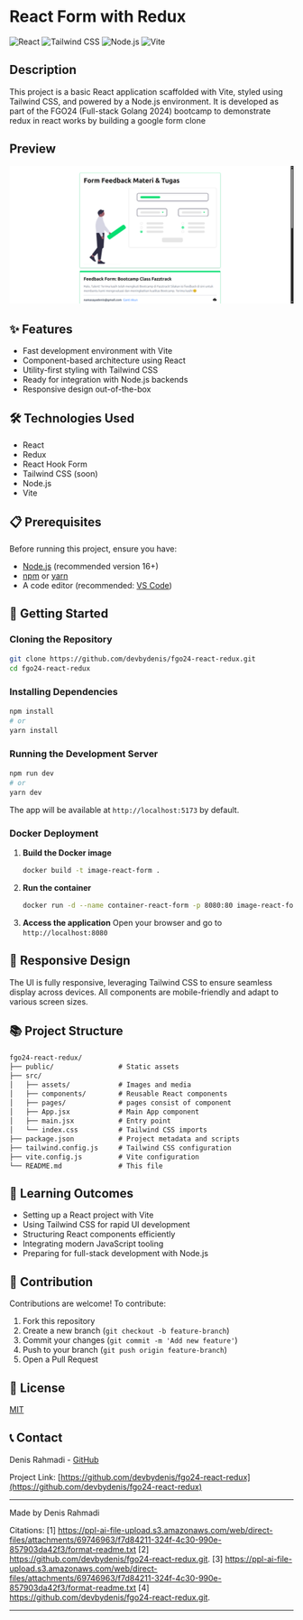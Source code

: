 # React Form with Redux

![React](https://img.shields.io/badge/React-20232A?style=for-the-badge&logo=react&logoColor=61DAFB)
![Tailwind CSS](https://img.shields.io/badge/Tailwind_CSS-38B2AC?style=for-the-badge&logo=tailwind-css&logoColor=white)
![Node.js](https://img.shields.io/badge/Node.js-43853D?style=for-the-badge&logo=node.js&logoColor=white)
![Vite](https://img.shields.io/badge/Vite-646CFF?style=for-the-badge&logo=vite&logoColor=white)

## Description

This project is a basic React application scaffolded with Vite, styled using Tailwind CSS, and powered by a Node.js environment. It is developed as part of the FGO24 (Full-stack Golang 2024) bootcamp to demonstrate redux in react works by building a google form clone

## Preview

![Preview](preview.png)

## ✨ Features

- Fast development environment with Vite
- Component-based architecture using React
- Utility-first styling with Tailwind CSS
- Ready for integration with Node.js backends
- Responsive design out-of-the-box

## 🛠️ Technologies Used

- React
- Redux
- React Hook Form 
- Tailwind CSS (soon)
- Node.js
- Vite

## 📋 Prerequisites

Before running this project, ensure you have:

- [Node.js](https://nodejs.org/) (recommended version 16+)
- [npm](https://www.npmjs.com/) or [yarn](https://yarnpkg.com/)
- A code editor (recommended: [VS Code](https://code.visualstudio.com/))

## 🚀 Getting Started

### Cloning the Repository

```bash
git clone https://github.com/devbydenis/fgo24-react-redux.git
cd fgo24-react-redux
```

### Installing Dependencies

```bash
npm install
# or
yarn install
```

### Running the Development Server

```bash
npm run dev
# or
yarn dev
```

The app will be available at `http://localhost:5173` by default.

### Docker Deployment

1. **Build the Docker image**
   ```bash
   docker build -t image-react-form .
   ```

2. **Run the container**
   ```bash
   docker run -d --name container-react-form -p 8080:80 image-react-form
   ```

3. **Access the application**
   Open your browser and go to `http://localhost:8080`

## 📱 Responsive Design

The UI is fully responsive, leveraging Tailwind CSS to ensure seamless display across devices. All components are mobile-friendly and adapt to various screen sizes.

## 📚 Project Structure

```
fgo24-react-redux/
├── public/                # Static assets
├── src/
│   ├── assets/            # Images and media
│   ├── components/        # Reusable React components
│   ├── pages/             # pages consist of component
│   ├── App.jsx            # Main App component
│   ├── main.jsx           # Entry point
│   └── index.css          # Tailwind CSS imports
├── package.json           # Project metadata and scripts
├── tailwind.config.js     # Tailwind CSS configuration
├── vite.config.js         # Vite configuration
└── README.md              # This file
```

## 🧠 Learning Outcomes

- Setting up a React project with Vite
- Using Tailwind CSS for rapid UI development
- Structuring React components efficiently
- Integrating modern JavaScript tooling
- Preparing for full-stack development with Node.js

## 🔄 Contribution

Contributions are welcome! To contribute:

1. Fork this repository
2. Create a new branch (`git checkout -b feature-branch`)
3. Commit your changes (`git commit -m 'Add new feature'`)
4. Push to your branch (`git push origin feature-branch`)
5. Open a Pull Request

## 📜 License

[MIT](https://choosealicense.com/licenses/mit/)

## 📞 Contact

Denis Rahmadi - [GitHub](https://github.com/devbydenis)

Project Link: [https://github.com/devbydenis/fgo24-react-redux](https://github.com/devbydenis/fgo24-react-redux)

---

Made by Denis Rahmadi

Citations:
[1] https://ppl-ai-file-upload.s3.amazonaws.com/web/direct-files/attachments/69746963/f7d84211-324f-4c30-990e-857903da42f3/format-readme.txt
[2] https://github.com/devbydenis/fgo24-react-redux.git.
[3] https://ppl-ai-file-upload.s3.amazonaws.com/web/direct-files/attachments/69746963/f7d84211-324f-4c30-990e-857903da42f3/format-readme.txt
[4] https://github.com/devbydenis/fgo24-react-redux.git.

---